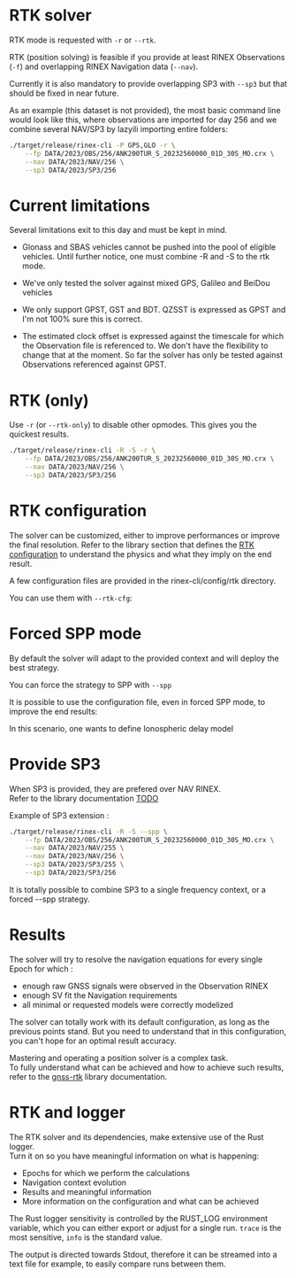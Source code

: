 RTK solver
==========

RTK mode is requested with `-r` or `--rtk`.

RTK (position solving) is feasible if you provide at least RINEX Observations
(`-f`) and overlapping RINEX Navigation data (`--nav`).

Currently it is also mandatory to provide overlapping SP3 with `--sp3` but that should be fixed
in near future.

As an example (this dataset is not provided), the most basic command line would look like this,
where observations are imported for day 256 and we combine several NAV/SP3 by lazyili importing entire folders:

```bash
./target/release/rinex-cli -P GPS,GLO -r \
    --fp DATA/2023/OBS/256/ANK200TUR_S_20232560000_01D_30S_MO.crx \
    --nav DATA/2023/NAV/256 \
    --sp3 DATA/2023/SP3/256
```

Current limitations
===================

Several limitations exit to this day and must be kept in mind.

- Glonass and SBAS vehicles cannot be pushed into the pool of eligible vehicles.
Until further notice, one must combine -R and -S to the rtk mode.

- We've only tested the solver against mixed GPS, Galileo and BeiDou vehicles

- We only support GPST, GST and BDT. QZSST is expressed as GPST and I'm not 100% sure this
is correct. 

- The estimated clock offset is expressed against the timescale for which the Observation file is referenced to.
We don't have the flexibility to change that at the moment. 
So far the solver has only be tested against Observations referenced against GPST.

RTK (only)
==========

Use `-r` (or `--rtk-only`) to disable other opmodes. This gives you the quickest results.

```bash
./target/release/rinex-cli -R -S -r \
    --fp DATA/2023/OBS/256/ANK200TUR_S_20232560000_01D_30S_MO.crx \
    --nav DATA/2023/NAV/256 \
    --sp3 DATA/2023/SP3/256
```

RTK configuration
=================

The solver can be customized, either to improve performances
or improve the final resolution. Refer to the library section
that defines the [RTK configuration](https://github.com/georust/rinex/gnss-rtk/doc/cfg.md)
to understand the physics and what they imply on the end result.

A few configuration files are provided in the rinex-cli/config/rtk directory. 

You can use them with `--rtk-cfg`:

Forced SPP mode
===============

By default the solver will adapt to the provided context and will deploy the best strategy.

You can force the strategy to SPP with `--spp` 

It is possible to use the configuration file, even in forced SPP mode, to improve the end results:

In this scenario, one wants to define Ionospheric delay model

Provide SP3
===========

When SP3 is provided, they are prefered over NAV RINEX.  
Refer to the library documentation [TODO](TODO)

Example of SP3 extension :

```bash
./target/release/rinex-cli -R -S --spp \
    --fp DATA/2023/OBS/256/ANK200TUR_S_20232560000_01D_30S_MO.crx \
    --nav DATA/2023/NAV/255 \
    --nav DATA/2023/NAV/256 \
    --sp3 DATA/2023/SP3/255 \
    --sp3 DATA/2023/SP3/256
```

It is totally possible to combine SP3 to a single frequency context,
or a forced --spp strategy.

Results
=======

The solver will try to resolve the navigation equations for every single Epoch
for which :

* enough raw GNSS signals were observed in the Observation RINEX
* enough SV fit the Navigation requirements
* all minimal or requested models were correctly modelized

The solver can totally work with its default configuration, as long as the previous points stand.
But you need to understand that in this configuration, you can't hope for an optimal result accuracy.

Mastering and operating a position solver is a complex task.  
To fully understand what can be achieved and how to achieve such results,
refer to the [gnss-rtk](../gnss-rtk/README.md) library documentation.

RTK and logger
==============

The RTK solver and its dependencies, make extensive use of the Rust logger.  
Turn it on so you have meaningful information on what is happening:

- Epochs for which we perform the calculations
- Navigation context evolution
- Results and meaningful information
- More information on the configuration and what can be achieved

The Rust logger sensitivity is controlled by the RUST\_LOG environment variable,
which you can either export or adjust for a single run. `trace` is the most sensitive,
`info` is the standard value.

The output is directed towards Stdout, therefore it can be streamed into a text file for example,
to easily compare runs between them.

